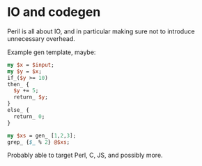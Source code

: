 # IO and codegen
Peril is all about IO, and in particular making sure not to introduce
unnecessary overhead.

Example gen template, maybe:

```perl
my $x = $input;
my $y = $x;
if_($y >= 10)
then_ {
  $y += 5;
  return_ $y;
}
else_ {
  return_ 0;
}

my $xs = gen_ [1,2,3];
grep_ {$_ % 2} @$xs;
```

Probably able to target Perl, C, JS, and possibly more.
